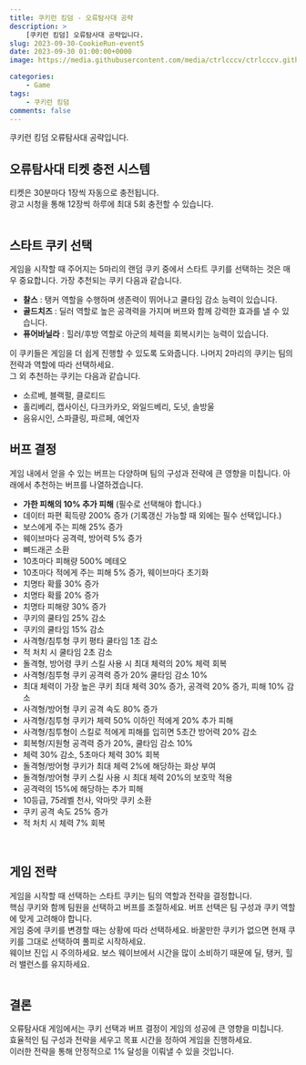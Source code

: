 ```yaml
---
title: 쿠키런 킹덤 - 오류탐사대 공략
description: >  
    [쿠키런 킹덤] 오류탐사대 공략입니다.
slug: 2023-09-30-CookieRun-event5
date: 2023-09-30 01:00:00+0000
image: https://media.githubusercontent.com/media/ctrlcccv/ctrlcccv.github.io/master/assets/img/post/2023-09-30-cookierun-event5.webp

categories:
    - Game
tags:
    - 쿠키런 킹덤
comments: false
---
```

쿠키런 킹덤 오류탐사대 공략입니다.   

## 오류탐사대 티켓 충전 시스템
티켓은 30분마다 1장씩 자동으로 충전됩니다.  
광고 시청을 통해 12장씩 하루에 최대 5회 충전할 수 있습니다.  
<br>

## 스타트 쿠키 선택
게임을 시작할 때 주어지는 5마리의 랜덤 쿠키 중에서 스타트 쿠키를 선택하는 것은 매우 중요합니다. 가장 추천되는 쿠키 다음과 같습니다.

* **찰스** : 탱커 역할을 수행하며 생존력이 뛰어나고 쿨타임 감소 능력이 있습니다.
* **골드치즈** : 딜러 역할로 높은 공격력을 가지며 버프와 함께 강력한 효과를 낼 수 있습니다.
* **퓨어바닐라** : 힐러/후방 역할로 아군의 체력을 회복시키는 능력이 있습니다.

이 쿠키들은 게임을 더 쉽게 진행할 수 있도록 도와줍니다. 나머지 2마리의 쿠키는 팀의 전략과 역할에 따라 선택하세요.  
그 외 추천하는 쿠키는 다음과 같습니다.  
* 소르베, 블랙펄, 클로티드
* 홀리베리, 캡사이신, 다크카카오, 와일드베리, 도넛, 솔방울
* 음유시인, 스파클링, 파르페, 예언자  

<ins class="adsbygoogle"
     style="display:block; text-align:center;"
     data-ad-layout="in-article"
     data-ad-format="fluid"
     data-ad-client="ca-pub-8535540836842352"
     data-ad-slot="2974559225"></ins>
<script>
     (adsbygoogle = window.adsbygoogle || []).push({});
</script>

## 버프 결정
게임 내에서 얻을 수 있는 버프는 다양하며 팀의 구성과 전략에 큰 영향을 미칩니다. 아래에서 추천하는 버프를 나열하겠습니다.  

- **가한 피해의 10% 추가 피해** (필수로 선택해야 합니다.)
- 데이터 파편 획득량 200% 증가 (기록갱신 가능할 때 외에는 필수 선택입니다.)
- 보스에게 주는 피해 25% 증가​
- 웨이브마다 공격력, 방어력 5% 증가
- 뼈드래곤 소환
- 10초마다 피해량 500% 메테오
- 10초마다 적에게 주는 피해 5% 증가, 웨이브마다 초기화
- 치명타 확률 30% 증가​
- 치명타 확률 20% 증가
- 치명타 피해량 30% 증가
- 쿠키의 쿨타임 25% 감소​
- 쿠키의 쿨타임 15% 감소
- 사격형/침투형 쿠키 평타 쿨타임 1초 감소
- 적 처치 시 쿨타임 2초 감소
- 돌격형, 방어령 쿠키 스킬 사용 시 최대 체력의 20% 체력 회복
- 사격형/침투형 쿠키 공격력 증가 20% 쿨타임 감소 10%
- 최대 체력이 가장 높은 쿠키 최대 체력 30% 증가, 공격력 20% 증가, 피해 10% 감소
- 사격형/방어형 쿠키 공격 속도 80% 증가
- 사격형/침투형 쿠키가 체력 50% 이하인 적에게 20% 추가 피해
- 사격형/침투형이 스킬로 적에게 피해를 입히면 5초간 방어력 20% 감소
- 회복형/지원형 공격력 증가 20%, 쿨타임 감소 10%
- 체력 30% 감소, 5초마다 체력 30% 회복
- 돌격형/방어형 쿠키가 최대 체력 2%에 해당하는 화상 부여
- 돌격형/방어형 쿠키 스킬 사용 시 최대 체력 20%의 보호막 적용
- 공격력의 15%에 해당하는 추가 피해
- 10등급, 75레벨 천사, 악마맛 쿠키 소환
- 쿠키 공격 속도 25% 증가
- 적 처치 시 체력 7% 회복  
<br>


## 게임 전략
게임을 시작할 때 선택하는 스타트 쿠키는 팀의 역할과 전략을 결정합니다.  
핵심 쿠키와 함께 팀원을 선택하고 버프를 조절하세요. 버프 선택은 팀 구성과 쿠키 역할에 맞게 고려해야 합니다.  
게임 중에 쿠키를 변경할 때는 상황에 따라 선택하세요. 바꿀만한 쿠키가 없으면 현재 쿠키를 그대로 선택하여 풀피로 시작하세요.  
웨이브 진입 시 주의하세요. 보스 웨이브에서 시간을 많이 소비하기 때문에 딜, 탱커, 힐러 밸런스를 유지하세요.  
<br>


## 결론
오류탐사대 게임에서는 쿠키 선택과 버프 결정이 게임의 성공에 큰 영향을 미칩니다.   
효율적인 팀 구성과 전략을 세우고 목표 시간을 정하여 게임을 진행하세요.  
이러한 전략을 통해 안정적으로 1% 달성을 이뤄낼 수 있을 것입니다.  
